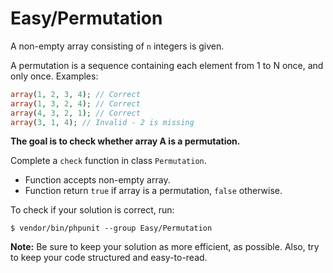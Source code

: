 # Easy/Permutation
A non-empty array consisting of `n` integers is given.

A permutation is a sequence containing each element from 1 to N once, and only once. Examples:
```php
array(1, 2, 3, 4); // Correct
array(1, 3, 2, 4); // Correct
array(4, 3, 2, 1); // Correct
array(3, 1, 4); // Invalid - 2 is missing
```

**The goal is to check whether array A is a permutation.**

Complete a `check` function in class `Permutation`.

- Function accepts non-empty array.
- Function return `true` if array is a permutation, `false` otherwise.

To check if your solution is correct, run:
```shell
$ vendor/bin/phpunit --group Easy/Permutation
```

**Note:** Be sure to keep your solution as more efficient, as possible. Also, try to keep your code structured and easy-to-read.
